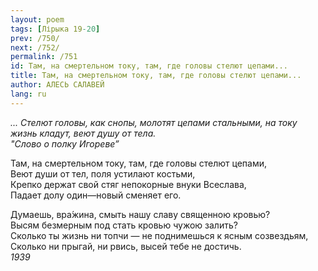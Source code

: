 ```yaml
---
layout: poem
tags: [Лірыка 19-20]
prev: /750/
next: /752/
permalink: /751
id: Там, на смертельном току, там, где головы стелют цепами...
title: Там, на смертельном току, там, где головы стелют цепами...
author: АЛЕСЬ САЛАВЕЙ
lang: ru
---
```



*... Стелют головы, как снопы, мо­лотят цепами стальными, на току жизнь кладут, веют душу от тела.  
"Слово о полку Игореве”*  

Там, на смертельном току, там, где головы стелют цепами,  
Веют души от тел, поля устилают костьми,  
Крепко держат свой стяг непокорные внуки Всеслава,  
Падает долу один—новый сменяет его.  

Думаешь, вра́жина, смыть нашу славу священною кровью?  
Высям безмерным под стать кровью чужою залить?  
Сколько ты жизнь ни топчи — не поднимешься к ясным созвездьям,  
Сколько ни прыгай, ни рвись, высей тебе не достичь.  
*1939*  
